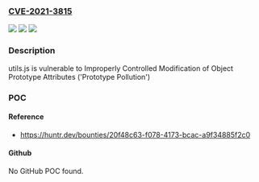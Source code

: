 ### [CVE-2021-3815](https://cve.mitre.org/cgi-bin/cvename.cgi?name=CVE-2021-3815)
![](https://img.shields.io/static/v1?label=Product&message=fabiocaccamo%2Futils.js&color=blue)
![](https://img.shields.io/static/v1?label=Version&message=%3C%200.17.2%20&color=brighgreen)
![](https://img.shields.io/static/v1?label=Vulnerability&message=CWE-1321%20Improperly%20Controlled%20Modification%20of%20Object%20Prototype%20Attributes%20('Prototype%20Pollution')&color=brighgreen)

### Description

utils.js is vulnerable to Improperly Controlled Modification of Object Prototype Attributes ('Prototype Pollution')

### POC

#### Reference
- https://huntr.dev/bounties/20f48c63-f078-4173-bcac-a9f34885f2c0

#### Github
No GitHub POC found.

